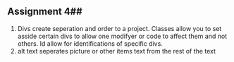 ## Assignment 4##
1. Divs create seperation and order to a project. Classes allow you to set asside certain divs to allow one modifyer or code to affect them and not others. Id allow for identifications of specific divs. 
2. alt text seperates picture or other items text from the rest of the text
